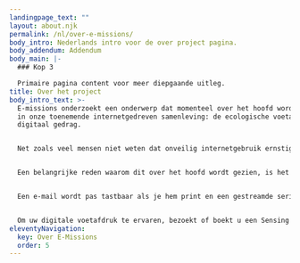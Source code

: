 ```yaml
---
landingpage_text: ""
layout: about.njk
permalink: /nl/over-e-missions/
body_intro: Nederlands intro voor de over project pagina.
body_addendum: Addendum
body_main: |-
  ### Kop 3

  Primaire pagina content voor meer diepgaande uitleg.
title: Over het project
body_intro_text: >-
  E-missions onderzoekt een onderwerp dat momenteel over het hoofd wordt gezien
  in onze toenemende internetgedreven samenleving: de ecologische voetafdruk van
  digitaal gedrag.


  Net zoals veel mensen niet weten dat onveilig internetgebruik ernstige risico's met zich meebrengt, zijn de meeste mensen zich er ook niet van bewust dat door het exponentieel toenemende feit van digitale verbondenheid en ons dagelijkse gebruik van streaming, videobellen, sociale media, blockchain en zelfs e-mail onze digitale voetafdruk drastisch groeit.


  Een belangrijke reden waarom dit over het hoofd wordt gezien, is het ontbreken van een tastbare relatie tussen digitaal gedrag en de gevolgen daarvan.


  Een e-mail wordt pas tastbaar als je hem print en een gestreamde serie is minder tastbaar dan een dvd-box in de kast. Sterker nog, er ‘lijken’ helemaal geen grondstoffen te worden gebruikt. Helaas is deze gedachte onjuist, want de toename van de energievraag als gevolg van ons digitale gedrag is een van de snelst groeiende energieverbruikende sectoren ter wereld en zal de komende tijd alleen maar harder groeien.


  Om uw digitale voetafdruk te ervaren, bezoekt of boekt u een Sensing CO2-proeverij. Ga naar de onderwerpen om actie te ondernemen op uw digitale voetafdruk of inspiratie op te doen om digitale innovaties te realiseren. Ga naar onze sectie bronnen voor meer inzichten.
eleventyNavigation:
  key: Over E-Missions
  order: 5
---
```

